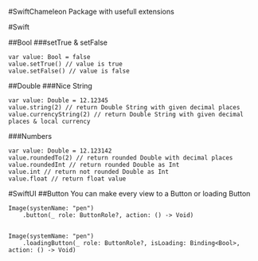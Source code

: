 #SwiftChameleon
Package with usefull extensions


#Swift 

##Bool
###setTrue & setFalse
```
var value: Bool = false
value.setTrue() // value is true
value.setFalse() // value is false
```

##Double
###Nice String
```
var value: Double = 12.12345
value.string(2) // return Double String with given decimal places
value.currencyString(2) // return Double String with given decimal places & local currency
```

###Numbers
```
var value: Double = 12.123142
value.roundedTo(2) // return rounded Double with decimal places
value.roundedInt // return rounded Double as Int
value.int // return not rounded Double as Int
value.float // return float value
```

#SwiftUI
##Button
You can make every view to a Button or loading Button
```
Image(systenName: "pen")
    .button(_ role: ButtonRole?, action: () -> Void)
        
        
Image(systemName: "pen")
    .loadingButton(_ role: ButtonRole?, isLoading: Binding<Bool>, action: () -> Void)
        
```
